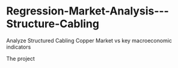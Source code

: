 # Regression-Market-Analysis---Structure-Cabling
Analyze Structured Cabling Copper Market vs key macroeconomic indicators

The project
